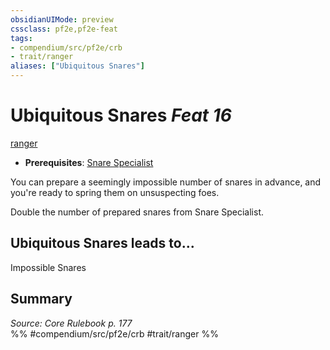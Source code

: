 ```yaml
---
obsidianUIMode: preview
cssclass: pf2e,pf2e-feat
tags:
- compendium/src/pf2e/crb
- trait/ranger
aliases: ["Ubiquitous Snares"]
---
```

# Ubiquitous Snares  *Feat 16*  
[ranger](/rules/traits/ranger.md)  

- **Prerequisites**: [Snare Specialist](/compendium/feats/snare-specialist.md)

You can prepare a seemingly impossible number of snares in advance, and you're ready to spring them on unsuspecting foes.

Double the number of prepared snares from Snare Specialist.

## Ubiquitous Snares leads to...

Impossible Snares

## Summary

*Source: Core Rulebook p. 177*  
%% #compendium/src/pf2e/crb #trait/ranger %%